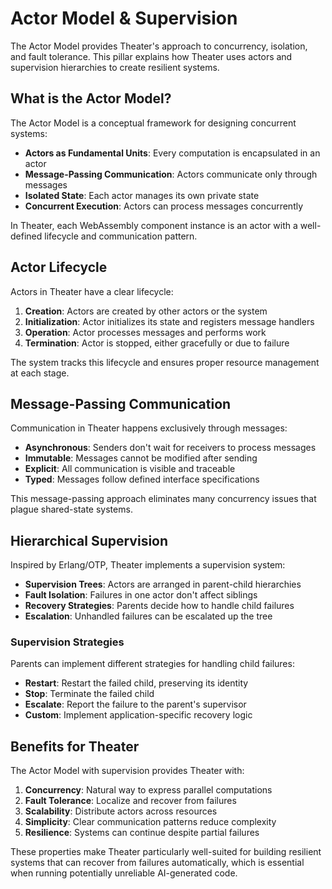 # Actor Model & Supervision

The Actor Model provides Theater's approach to concurrency, isolation, and fault tolerance. This pillar explains how Theater uses actors and supervision hierarchies to create resilient systems.

## What is the Actor Model?

The Actor Model is a conceptual framework for designing concurrent systems:

- **Actors as Fundamental Units**: Every computation is encapsulated in an actor
- **Message-Passing Communication**: Actors communicate only through messages
- **Isolated State**: Each actor manages its own private state
- **Concurrent Execution**: Actors can process messages concurrently

In Theater, each WebAssembly component instance is an actor with a well-defined lifecycle and communication pattern.

## Actor Lifecycle

Actors in Theater have a clear lifecycle:

1. **Creation**: Actors are created by other actors or the system
2. **Initialization**: Actor initializes its state and registers message handlers
3. **Operation**: Actor processes messages and performs work
4. **Termination**: Actor is stopped, either gracefully or due to failure

The system tracks this lifecycle and ensures proper resource management at each stage.

## Message-Passing Communication

Communication in Theater happens exclusively through messages:

- **Asynchronous**: Senders don't wait for receivers to process messages
- **Immutable**: Messages cannot be modified after sending
- **Explicit**: All communication is visible and traceable
- **Typed**: Messages follow defined interface specifications

This message-passing approach eliminates many concurrency issues that plague shared-state systems.

## Hierarchical Supervision

Inspired by Erlang/OTP, Theater implements a supervision system:

- **Supervision Trees**: Actors are arranged in parent-child hierarchies
- **Fault Isolation**: Failures in one actor don't affect siblings
- **Recovery Strategies**: Parents decide how to handle child failures
- **Escalation**: Unhandled failures can be escalated up the tree

### Supervision Strategies

Parents can implement different strategies for handling child failures:

- **Restart**: Restart the failed child, preserving its identity
- **Stop**: Terminate the failed child
- **Escalate**: Report the failure to the parent's supervisor
- **Custom**: Implement application-specific recovery logic

## Benefits for Theater

The Actor Model with supervision provides Theater with:

1. **Concurrency**: Natural way to express parallel computations
2. **Fault Tolerance**: Localize and recover from failures
3. **Scalability**: Distribute actors across resources
4. **Simplicity**: Clear communication patterns reduce complexity
5. **Resilience**: Systems can continue despite partial failures

These properties make Theater particularly well-suited for building resilient systems that can recover from failures automatically, which is essential when running potentially unreliable AI-generated code.
